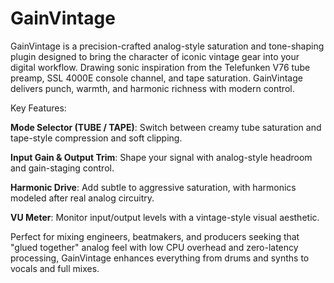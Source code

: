 # **GainVintage**

GainVintage is a precision-crafted analog-style saturation and tone-shaping plugin designed to bring the character of iconic vintage gear into your digital workflow. Drawing sonic inspiration from the Telefunken V76 tube preamp, SSL 4000E console channel, and tape saturation. GainVintage delivers punch, warmth, and harmonic richness with modern control.

Key Features:

**Mode Selector (TUBE / TAPE)**: Switch between creamy tube saturation and tape-style compression and soft clipping.

**Input Gain & Output Trim**: Shape your signal with analog-style headroom and gain-staging control.

**Harmonic Drive**: Add subtle to aggressive saturation, with harmonics modeled after real analog circuitry.

**VU Meter**: Monitor input/output levels with a vintage-style visual aesthetic.

Perfect for mixing engineers, beatmakers, and producers seeking that "glued together" analog feel with low CPU overhead and zero-latency processing, GainVintage enhances everything from drums and synths to vocals and full mixes.